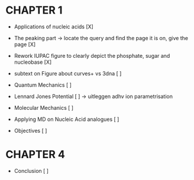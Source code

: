 

# CHAPTER 1
- Applications of nucleic acids [X]

- The peaking part -> locate the query and find the page it is on, give the page [X]

- Rework IUPAC figure to clearly depict the phosphate, sugar and nucleobase [X]

- subtext on Figure about curves+ vs 3dna  [ ]

- Quantum Mechanics [ ]

- Lennard Jones Potential [ ]
    -> uitleggen adhv ion parametrisation

- Molecular Mechanics [ ]

- Applying MD on Nucleic Acid analogues [ ]

- Objectives [ ]

# CHAPTER 4
- Conclusion [ ]
